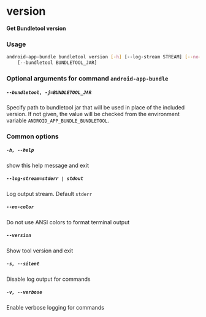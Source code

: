 
version
=======


**Get Bundletool version**
### Usage
```bash
android-app-bundle bundletool version [-h] [--log-stream STREAM] [--no-color] [--version] [-s] [-v]
    [--bundletool BUNDLETOOL_JAR]
```
### Optional arguments for command `android-app-bundle`

##### `--bundletool, -j=BUNDLETOOL_JAR`


Specify path to bundletool jar that will be used in place of the included version. If not given, the value will be checked from the environment variable `ANDROID_APP_BUNDLE_BUNDLETOOL`.
### Common options

##### `-h, --help`


show this help message and exit
##### `--log-stream=stderr | stdout`


Log output stream. Default `stderr`
##### `--no-color`


Do not use ANSI colors to format terminal output
##### `--version`


Show tool version and exit
##### `-s, --silent`


Disable log output for commands
##### `-v, --verbose`


Enable verbose logging for commands
